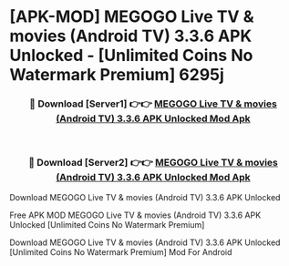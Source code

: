 # [APK-MOD] MEGOGO  Live TV & movies (Android TV) 3.3.6 APK Unlocked - [Unlimited Coins No Watermark Premium] 6295j



<div align="center">
<h3>🔴 Download [Server1] 👉👉 <a href="https://momento.my/?title=MEGOGO__Live_TV_&_movies_(Android_TV)_3.3.6_APK_Unlocked">MEGOGO  Live TV & movies (Android TV) 3.3.6 APK Unlocked Mod Apk</a></h3><br>

<h3>🔴 Download [Server2] 👉👉 <a href="https://momento.my/?title=MEGOGO__Live_TV_&_movies_(Android_TV)_3.3.6_APK_Unlocked">MEGOGO  Live TV & movies (Android TV) 3.3.6 APK Unlocked Mod Apk</a></h3>
</div>



Download MEGOGO  Live TV & movies (Android TV) 3.3.6 APK Unlocked 

Free APK MOD MEGOGO  Live TV & movies (Android TV) 3.3.6 APK Unlocked [Unlimited Coins No Watermark Premium]

Download MEGOGO  Live TV & movies (Android TV) 3.3.6 APK Unlocked [Unlimited Coins No Watermark Premium] Mod For Android
